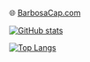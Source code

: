 🌐  [BarbosaCap.com](https://barbosacap.com)

[![GitHub stats](https://github-readme-stats.vercel.app/api?username=davidbarbosa23&count_private=true&show_icons=true&hide=issues,contribs)](https://github.com/anuraghazra/github-readme-stats)

[![Top Langs](https://github-readme-stats.vercel.app/api/top-langs/?username=davidbarbosa23&layout=compact)](https://github.com/anuraghazra/github-readme-stats)

